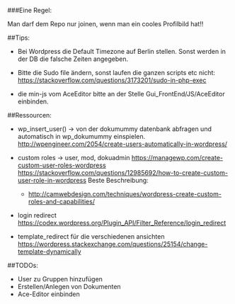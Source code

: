 ###Eine Regel:

Man darf dem Repo nur joinen, wenn man ein cooles Profilbild hat!!

##Tips:

* Bei Wordpress die Default Timezone auf Berlin stellen. Sonst werden in der DB die falsche Zeiten
  angegeben.

* Bitte die Sudo file ändern, sonst laufen die ganzen scripts etc nicht: https://stackoverflow.com/questions/3173201/sudo-in-php-exec

* die min-js vom AceEditor bitte an der Stelle Gui_FrontEnd/JS/AceEditor einbinden.


##Ressourcen:

 * wp_insert_user() -> von der dokumummy datenbank abfragen und automatisch in wp_dokumummy einspielen.
   http://wpengineer.com/2054/create-users-automatically-in-wordpress/
 
 * custom roles  -> user, mod, dokuadmin
   https://managewp.com/create-custom-user-roles-wordpress
   https://stackoverflow.com/questions/12985692/how-to-create-custom-user-role-in-wordpress
   Beste Beschreibung:
     *  http://camwebdesign.com/techniques/wordpress-create-custom-roles-and-capabilities/
 
 * login redirect
   https://codex.wordpress.org/Plugin_API/Filter_Reference/login_redirect
 
 * template_redirect für die verschiedenen ansichten
   https://wordpress.stackexchange.com/questions/25154/change-template-dynamically


##TODOs:

 * User zu Gruppen hinzufügen
 * Erstellen/Anlegen von Dokumenten
 * Ace-Editor einbinden